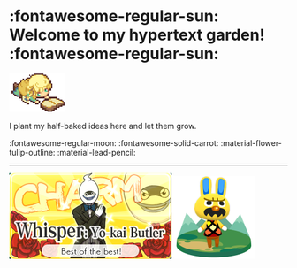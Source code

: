 # :fontawesome-regular-sun: Welcome to my hypertext garden! :fontawesome-regular-sun:

![Nora Reading](media/noraReading.gif)

I plant my half-baked ideas here and let them grow. 

:fontawesome-regular-moon: :fontawesome-solid-carrot: :material-flower-tulip-outline: :material-lead-pencil:


---

![Whisper dressed as a butler](media/whisper-butler.jpg)![Gaston](media/gastonpc.png)


